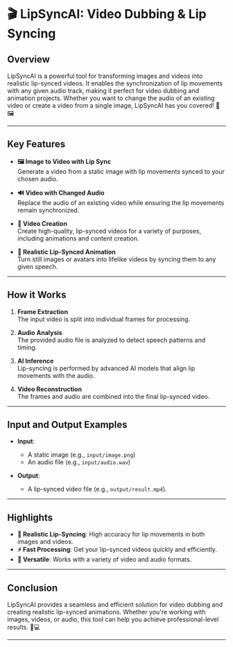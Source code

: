 # 🎬 LipSyncAI: Video Dubbing & Lip Syncing

## Overview

LipSyncAI is a powerful tool for transforming images and videos into realistic lip-synced videos. It enables the synchronization of lip movements with any given audio track, making it perfect for video dubbing and animation projects. Whether you want to change the audio of an existing video or create a video from a single image, LipSyncAI has you covered! 🎤🖼️

---

## Key Features

- **🖼️ Image to Video with Lip Sync**  
   Generate a video from a static image with lip movements synced to your chosen audio.

- **🔊 Video with Changed Audio**  
   Replace the audio of an existing video while ensuring the lip movements remain synchronized.

- **🎥 Video Creation**  
   Create high-quality, lip-synced videos for a variety of purposes, including animations and content creation.

- **🔄 Realistic Lip-Synced Animation**  
   Turn still images or avatars into lifelike videos by syncing them to any given speech.

---

## How it Works

1. **Frame Extraction**  
   The input video is split into individual frames for processing.

2. **Audio Analysis**  
   The provided audio file is analyzed to detect speech patterns and timing.

3. **AI Inference**  
   Lip-syncing is performed by advanced AI models that align lip movements with the audio.

4. **Video Reconstruction**  
   The frames and audio are combined into the final lip-synced video.

---

## Input and Output Examples

- **Input**:  
   - A static image (e.g., `input/image.png`)  
   - An audio file (e.g., `input/audio.wav`)  

- **Output**:  
   - A lip-synced video file (e.g., `output/result.mp4`).

---

## Highlights

- **🤖 Realistic Lip-Syncing**: High accuracy for lip movements in both images and videos.
- **⚡ Fast Processing**: Get your lip-synced videos quickly and efficiently.
- **🔄 Versatile**: Works with a variety of video and audio formats.

---

## Conclusion

LipSyncAI provides a seamless and efficient solution for video dubbing and creating realistic lip-synced animations. Whether you're working with images, videos, or audio, this tool can help you achieve professional-level results. 🎥💻

---
